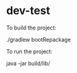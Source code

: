 # dev-test
To build the project:

./gradlew bootRepackage

To run the project:

java -jar build/lib/
